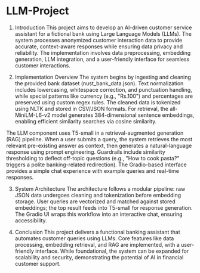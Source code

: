 # LLM-Project

1. Introduction
This project aims to develop an AI-driven customer service assistant for a fictional bank using Large Language Models (LLMs). The system processes anonymized customer interaction data to provide accurate, context-aware responses while ensuring data privacy and reliability. The implementation involves data preprocessing, embedding generation, LLM integration, and a user-friendly interface for seamless customer interactions.

2. Implementation Overview
The system begins by ingesting and cleaning the provided bank dataset (nust_bank_data.json). Text normalization includes lowercasing, whitespace correction, and punctuation handling, while special patterns like currency (e.g., "Rs.100") and percentages are preserved using custom regex rules. The cleaned data is tokenized using NLTK and stored in CSV/JSON formats. For retrieval, the all-MiniLM-L6-v2 model generates 384-dimensional sentence embeddings, enabling efficient similarity searches via cosine similarity.

The LLM component uses T5-small in a retrieval-augmented generation (RAG) pipeline. When a user submits a query, the system retrieves the most relevant pre-existing answer as context, then generates a natural-language response using prompt engineering. Guardrails include similarity thresholding to deflect off-topic questions (e.g., "How to cook pasta?" triggers a polite banking-related redirection). The Gradio-based interface provides a simple chat experience with example queries and real-time responses.

3. System Architecture
The architecture follows a modular pipeline: raw JSON data undergoes cleaning and tokenization before embedding storage. User queries are vectorized and matched against stored embeddings; the top result feeds into T5-small for response generation. The Gradio UI wraps this workflow into an interactive chat, ensuring accessibility.

4. Conclusion
This project delivers a functional banking assistant that automates customer queries using LLMs. Core features like data processing, embedding retrieval, and RAG are implemented, with a user-friendly interface. While foundational, the system can be expanded for scalability and security, demonstrating the potential of AI in financial customer support.
